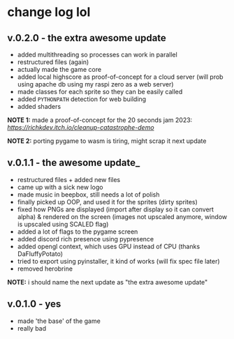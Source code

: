# change log lol

## v.0.2.0 - the extra awesome update

- added multithreading so processes can work in parallel
- restructured files (again)
- actually made the game core
- added local highscore as proof-of-concept for a cloud server (will prob using apache db using my raspi zero as a web server)
- made classes for each sprite so they can be easily called
- added `PYTHONPATH` detection for web building
- added shaders

**NOTE 1:** made a proof-of-concept for the 20 seconds jam 2023: _<https://richkdev.itch.io/cleanup-catastrophe-demo>_

**NOTE 2:** porting pygame to wasm is tiring, might scrap it next update

## v.0.1.1 - the awesome update_

- restructured files + added new files
- came up with a sick new logo
- made music in beepbox, still needs a lot of polish
- finally picked up OOP, and used it for the sprites (dirty sprites)
- fixed how PNGs are displayed (import after display so it can convert alpha) & rendered on the screen (images not upscaled anymore, window is upscaled using SCALED flag)
- added a lot of flags to the pygame screen
- added discord rich presence using pypresence
- added opengl context, which uses GPU instead of CPU (thanks DaFluffyPotato)
- tried to export using pyinstaller, it kind of works (will fix spec file later)
- removed herobrine

**NOTE:** i should name the next update as "the extra awesome update"

## v.0.1.0 - yes

- made 'the base' of the game
- really bad
